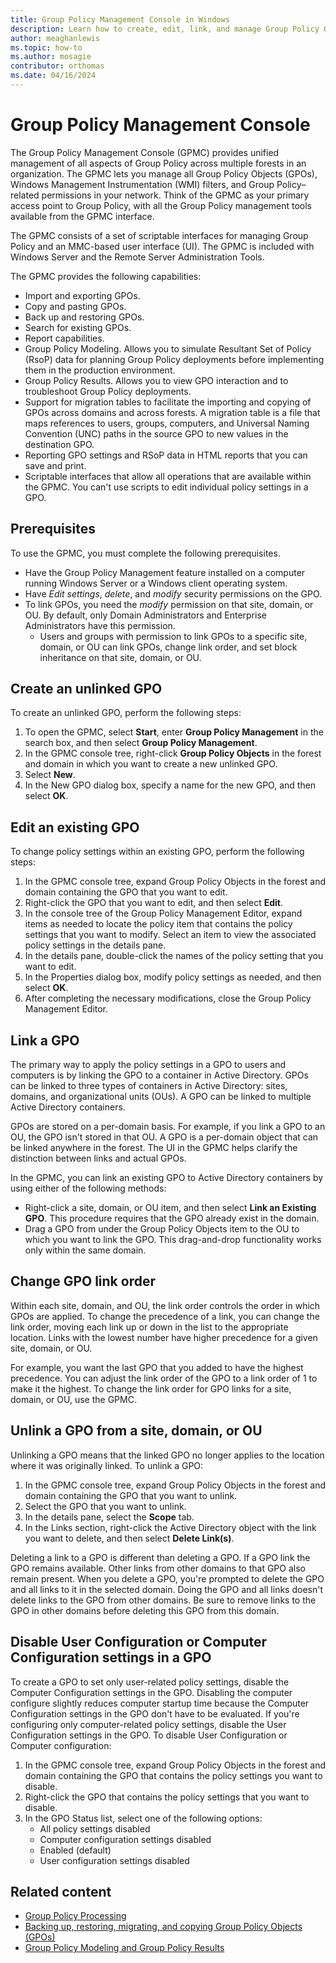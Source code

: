 ```yaml
---
title: Group Policy Management Console in Windows
description: Learn how to create, edit, link, and manage Group Policy Objects using the Group Policy Management Console.
author: meaghanlewis
ms.topic: how-to
ms.author: mosagie
contributor: orthomas
ms.date: 04/16/2024
---
```


# Group Policy Management Console

The Group Policy Management Console (GPMC) provides unified management of all aspects of Group Policy across multiple forests in an organization. The GPMC lets you manage all Group Policy Objects (GPOs), Windows Management Instrumentation (WMI) filters, and Group Policy–related permissions in your network. Think of the GPMC as your primary access point to Group Policy, with all the Group Policy management tools available from the GPMC interface.

The GPMC consists of a set of scriptable interfaces for managing Group Policy and an MMC-based user interface (UI). The GPMC is included with Windows Server and the Remote Server Administration Tools.

The GPMC provides the following capabilities:

- Import and exporting GPOs.
- Copy and pasting GPOs.
- Back up and restoring GPOs.
- Search for existing GPOs.
- Report capabilities.
- Group Policy Modeling. Allows you to simulate Resultant Set of Policy (RsoP) data for planning Group Policy deployments before implementing them in the production environment.
- Group Policy Results. Allows you to view GPO interaction and to troubleshoot Group Policy deployments.
- Support for migration tables to facilitate the importing and copying of GPOs across domains and across forests. A migration table is a file that maps references to users, groups, computers, and Universal Naming Convention (UNC) paths in the source GPO to new values in the destination GPO.
- Reporting GPO settings and RSoP data in HTML reports that you can save and print.
- Scriptable interfaces that allow all operations that are available within the GPMC. You can't use scripts to edit individual policy settings in a GPO.

## Prerequisites

To use the GPMC, you must complete the following prerequisites.

- Have the Group Policy Management feature installed on a computer running Windows Server or a Windows client operating system.
- Have _Edit settings_, _delete_, and _modify_ security permissions on the GPO.
- To link GPOs, you need the _modify_ permission on that site, domain, or OU. By default, only Domain Administrators and Enterprise Administrators have this permission.
  - Users and groups with permission to link GPOs to a specific site, domain, or OU can link GPOs, change link order, and set block inheritance on that site, domain, or OU.

## Create an unlinked GPO

To create an unlinked GPO, perform the following steps:

1. To open the GPMC, select **Start**, enter **Group Policy Management** in the search box, and then select **Group Policy Management**.
1. In the GPMC console tree, right-click **Group Policy Objects** in the forest and domain in which you want to create a new unlinked GPO.
1. Select **New**.
1. In the New GPO dialog box, specify a name for the new GPO, and then select **OK**.

## Edit an existing GPO

To change policy settings within an existing GPO, perform the following steps:

1. In the GPMC console tree, expand Group Policy Objects in the forest and domain containing the GPO that you want to edit.
1. Right-click the GPO that you want to edit, and then select **Edit**.
1. In the console tree of the Group Policy Management Editor, expand items as needed to locate the policy item that contains the policy settings that you want to modify. Select an item to view the associated policy settings in the details pane.
1. In the details pane, double-click the names of the policy setting that you want to edit.
1. In the Properties dialog box, modify policy settings as needed, and then select **OK**.
1. After completing the necessary modifications, close the Group Policy Management Editor.

## Link a GPO

The primary way to apply the policy settings in a GPO to users and computers is by linking the GPO to a container in Active Directory. GPOs can be linked to three types of containers in Active Directory: sites, domains, and organizational units (OUs). A GPO can be linked to multiple Active Directory containers.

GPOs are stored on a per-domain basis. For example, if you link a GPO to an OU, the GPO isn't stored in that OU. A GPO is a per-domain object that can be linked anywhere in the forest. The UI in the GPMC helps clarify the distinction between links and actual GPOs.

In the GPMC, you can link an existing GPO to Active Directory containers by using either of the following methods:

- Right-click a site, domain, or OU item, and then select **Link an Existing GPO**. This procedure requires that the GPO already exist in the domain.
- Drag a GPO from under the Group Policy Objects item to the OU to which you want to link the GPO. This drag-and-drop functionality works only within the same domain.

## Change GPO link order

Within each site, domain, and OU, the link order controls the order in which GPOs are applied. To change the precedence of a link, you can change the link order, moving each link up or down in the list to the appropriate location. Links with the lowest number have higher precedence for a given site, domain, or OU.

For example, you want the last GPO that you added to have the highest precedence. You can adjust the link order of the GPO to a link order of 1 to make it the highest. To change the link order for GPO links for a site, domain, or OU, use the GPMC.

## Unlink a GPO from a site, domain, or OU

Unlinking a GPO means that the linked GPO no longer applies to the location where it was originally linked. To unlink a GPO:

1. In the GPMC console tree, expand Group Policy Objects in the forest and domain containing the GPO that you want to unlink.
1. Select the GPO that you want to unlink.
1. In the details pane, select the **Scope** tab.
1. In the Links section, right-click the Active Directory object with the link you want to delete, and then select **Delete Link(s)**.

Deleting a link to a GPO is different than deleting a GPO. If a GPO link the GPO remains available. Other links from other domains to that GPO also remain present. When you delete a GPO, you're prompted to delete the GPO and all links to it in the selected domain. Doing the GPO and all links doesn't delete links to the GPO from other domains. Be sure to remove links to the GPO in other domains before deleting this GPO from this domain.

## Disable User Configuration or Computer Configuration settings in a GPO

To create a GPO to set only user-related policy settings, disable the Computer Configuration settings in the GPO. Disabling the computer configure slightly reduces computer startup time because the Computer Configuration settings in the GPO don't have to be evaluated. If you're configuring only computer-related policy settings, disable the User Configuration settings in the GPO. To disable User Configuration or Computer configuration:

1. In the GPMC console tree, expand Group Policy Objects in the forest and domain containing the GPO that contains the policy settings you want to disable.
1. Right-click the GPO that contains the policy settings that you want to disable.
1. In the GPO Status list, select one of the following options:
   - All policy settings disabled
   - Computer configuration settings disabled
   - Enabled (default)
   - User configuration settings disabled

## Related content

- [Group Policy Processing](group-policy-processing.md)
- [Backing up, restoring, migrating, and copying Group Policy Objects (GPOs)](group-policy-backup-restore.md)
- [Group Policy Modeling and Group Policy Results](group-policy-modeling-results.md)
